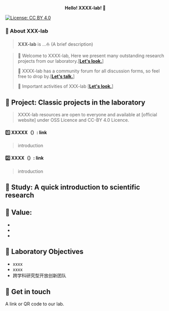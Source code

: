 **<p align="center"> Hello! XXXX-lab! 👋 </p>** 

<!--
<div align=center>
<img src="https://user-images.githubusercontent.com/15010826/165412908-eea08190-01bd-400d-94a7-04a32155b2fc.png" width="550px">
</div>
-->
[![License: CC BY 4.0](https://img.shields.io/badge/License-CC_BY_4.0-lightgrey.svg)](https://creativecommons.org/licenses/by/4.0/)
<!--
[![GH Discussions](https://img.shields.io/badge/Xlab-Discussions-green)](https://github.com/orgs/X-lab2017/discussions)
[![Newsletter](https://img.shields.io/badge/Xlab-Newsletter-%2300FFFF)](https://www.getrevue.co/profile/x-lab)
![](https://komarev.com/ghpvc/?username=X-lab2017&color=blue)
-->

### **🚩 About XXX-lab**

> **XXX-lab** is ...⛵ (A brief description)
<!--（这是样例）定位为一个开源研究与创新的开放群体，是一群由来自国内外著名高校、创业公司、部分互联网与IT企业的专家学者与工程师所构成，聚焦于开源软件产业开放式创新的共同体。专业背景包括计算机科学、软件工程、数据科学、工商管理学、社会学、经济学等跨学科领域，长期思考并实践开源战略、开源测量学、开源数字生态系统等主题。目前已在包括开源治理标准制定、开源社区行为度量与分析、开源社区流程自动化、开源全域数据治理与洞察等方面做出了较有影响力的工作。-->

> 👋 Welcome to XXXX-lab, Here we present many outstanding research projects from our laboratory.[[**Let's look.**]()]
> 
> 📣 XXXX-lab has a community forum for all discussion forms, so feel free to drop by.[[**Let's talk.**](https://github.com/Human-Centric-Autonomy-and-Robotics/issues)]
>
> 🎊 Important activities of XXX-lab [[**Let's look.**]()]


## 🔭 Project: Classic projects in the laboratory

> XXXX-lab resources are open to everyone and available at [official website] under OSS Licence and CC-BY 4.0 Licence. 

#### 1️⃣ **XXXXX（）**: link

> introduction

#### 2️⃣ **XXXX（）**: link

> introduction



## 🚀 Study: A quick introduction to scientific research

> 

## 🌟 Value: 

- 
- 
- 

## 📝 Laboratory Objectives

- xxxx
- xxxx
- 跨学科研究型开放创新团队

## 👋 Get in touch
A link or QR code to our lab.
<!--
<div align=center>
<img src="https://user-images.githubusercontent.com/15010826/159158901-924e75ba-52c3-4991-98da-caba38579a9c.png" width="150px">
</div>
-->
